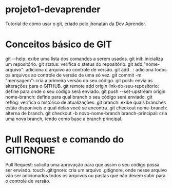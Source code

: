 # projeto1-devaprender
Tutorial de como usar o git, criado pelo jhonatan da Dev Aprender.

# Conceitos básico de GIT
<p>git --help: exibe uma lista dos comandos a serem usados.
git init: inicializa um repositório.
git status: verifica o status do repositório.
git add "nome-arquivo": adiciona o arquivo ao controle de versão.
git add . : adiciona todos os arquivos ao controle de versão de uma só vez.
git commit -m "mensagem": cria a primeira versão do seu código.
git push: envia as alterações para o GITHUB.
git remote add origin link-do-seu-repositorio: define para onde o seu código será enviado.
git push --set-upstream origin nome-branch: define para qual branch o seu código será enviado.
git reflog: verifica o histórico de atualizações.
git branch: exibe quais branches estão disponíveis e qual delas você se encontra.
git checkout nome-branch: alterna de branch.
git checkout -b novo-nome-branch branch-principal: cria uma nova branch, tendo como base a branch principal.

# Pull Request e comando do GITIGNORE
Pull Request: solicita uma aprovação para que assim o seu código possa ser enviado.
touch .gitignore: cria um arquivo .gitignore, onde nesse arquivo vão ser adicionados todos os arquivos ou pastas que não devem subir para o controle de versão.
